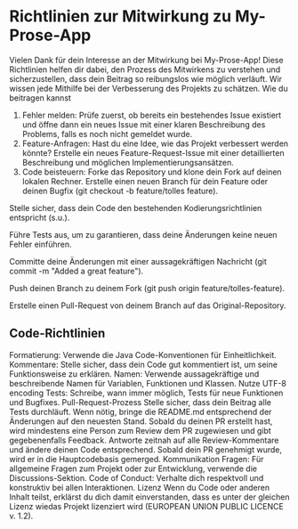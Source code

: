 # Richtlinien zur Mitwirkung zu My-Prose-App
Vielen Dank für dein Interesse an der Mitwirkung bei My-Prose-App! Diese Richtlinien helfen dir dabei, den Prozess des Mitwirkens zu verstehen und sicherzustellen, dass dein Beitrag so reibungslos wie möglich verläuft. Wir wissen jede Mithilfe bei der Verbesserung des Projekts zu schätzen.
Wie du beitragen kannst
1. Fehler melden:
Prüfe zuerst, ob bereits ein bestehendes Issue existiert und öffne dann ein neues Issue mit einer klaren Beschreibung
des Problems, falls es noch nicht gemeldet wurde.
2. Feature-Anfragen:
Hast du eine Idee, wie das Projekt verbessert werden könnte? Erstelle ein neues Feature-Request-Issue mit einer
detaillierten Beschreibung und möglichen Implementierungsansätzen.
3. Code beisteuern:
Forke das Repository und klone dein Fork auf deinen lokalen Rechner.
Erstelle einen neuen Branch für dein Feature oder deinen Bugfix (git checkout -b feature/tolles
feature).

Stelle sicher, dass dein Code den bestehenden Kodierungsrichtlinien entspricht (s.u.).

Führe Tests aus, um zu garantieren, dass deine Änderungen keine neuen Fehler einführen.

Committe deine Änderungen mit einer aussagekräftigen Nachricht (git commit -m "Added a great
feature").

Push deinen Branch zu deinem Fork (git push origin feature/tolles-feature).

Erstelle einen Pull-Request von deinem Branch auf das Original-Repository.

## Code-Richtlinien
Formatierung: Verwende die Java Code-Konventionen für Einheitlichkeit.
Kommentare: Stelle sicher, dass dein Code gut kommentiert ist, um seine Funktionsweise zu erklären.
Namen: Verwende aussagekräftige und beschreibende Namen für Variablen, Funktionen und Klassen.
Nutze UTF-8 encoding
Tests: Schreibe, wann immer möglich, Tests für neue Funktionen und Bugfixes.
Pull-Request-Prozess
Stelle sicher, dass dein Beitrag alle Tests durchläuft.
Wenn nötig, bringe die README.md entsprechend der Änderungen auf den neuesten Stand.
Sobald du deinen PR erstellt hast, wird mindestens eine Person zum Review dem PR zugewiesen und gibt
gegebenenfalls Feedback.
Antworte zeitnah auf alle Review-Kommentare und ändere deinen Code entsprechend.
Sobald dein PR genehmigt wurde, wird er in die Hauptcodebasis gemerged.
Kommunikation
Fragen: Für allgemeine Fragen zum Projekt oder zur Entwicklung, verwende die Discussions-Sektion.
Code of Conduct: Verhalte dich respektvoll und konstruktiv bei allen Interaktionen.
Lizenz
Wenn du Code oder anderen Inhalt teilst, erklärst du dich damit einverstanden, dass es unter der gleichen Lizenz wiedas Projekt lizenziert wird (EUROPEAN UNION PUBLIC LICENCE v. 1.2).
